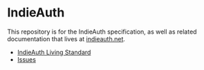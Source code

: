 # IndieAuth

This repository is for the IndieAuth specification, as well as related documentation that lives at [indieauth.net](https://indieauth.net).

* [IndieAuth Living Standard](https://indieauth.spec.indieweb.org/)
* [Issues](https://github.com/aaronpk/indieauth.net/issues)
